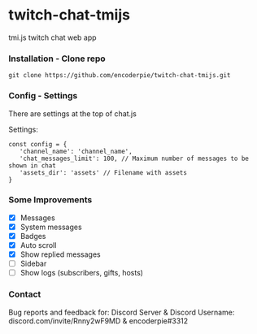 # twitch-chat-tmijs
tmi.js twitch chat web app

### Installation - Clone repo
```
git clone https://github.com/encoderpie/twitch-chat-tmijs.git
```

### Config - Settings
There are settings at the top of chat.js

Settings:
```
const config = {
   'channel_name': 'channel_name',
   'chat_messages_limit': 100, // Maximum number of messages to be shown in chat
   'assets_dir': 'assets' // Filename with assets
}
```

### Some Improvements
- [x] Messages
- [x] System messages
- [x] Badges
- [x] Auto scroll
- [x] Show replied messages
- [ ] Sidebar
- [ ] Show logs (subscribers, gifts, hosts)

### Contact
Bug reports and feedback for: Discord Server & Discord Username: discord.com/invite/Rnny2wF9MD & encoderpie#3312